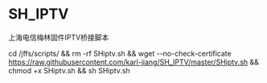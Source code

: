 # SH_IPTV
上海电信梅林固件IPTV桥接脚本



cd /jffs/scripts/ && rm -rf SHiptv.sh && wget --no-check-certificate https://raw.githubusercontent.com/karl-jiang/SH_IPTV/master/SHiptv.sh && chmod +x SHiptv.sh && sh SHiptv.sh
